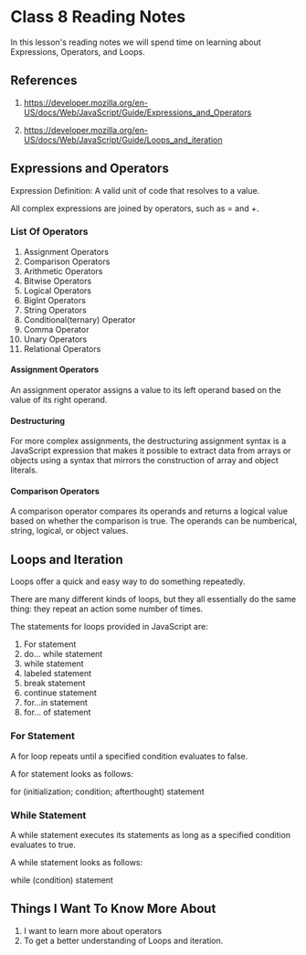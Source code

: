 # Class 8 Reading Notes

In this lesson's reading notes we will spend time on learning about Expressions, Operators, and Loops.

## References  

1. https://developer.mozilla.org/en-US/docs/Web/JavaScript/Guide/Expressions_and_Operators

2. https://developer.mozilla.org/en-US/docs/Web/JavaScript/Guide/Loops_and_iteration

## Expressions and Operators  

Expression Definition: A valid unit of code that resolves to a value.  

All complex expressions are joined by operators, such as = and +.

### List Of Operators  

1. Assignment Operators
2. Comparison Operators
3. Arithmetic Operators
4. Bitwise Operators
5. Logical Operators
6. BigInt Operators
7. String Operators
8. Conditional(ternary) Operator
9. Comma Operator
10. Unary Operators
11. Relational Operators


#### Assignment Operators

An assignment operator assigns a value to its left operand based on the value of its right operand.

#### Destructuring  

For more complex assignments, the destructuring assignment syntax is a JavaScript expression that makes it possible to extract data from arrays or objects using a syntax that mirrors the construction of array and object literals.

#### Comparison Operators  

A comparison operator compares its operands and returns a logical value based on whether the comparison is true. The operands can be numberical, string, logical, or object values.


## Loops and Iteration  

Loops offer a quick and easy way to do something repeatedly.  

There are many different kinds of loops, but they all essentially do the same thing: they repeat an action some number of times.

The statements for loops provided in JavaScript are:  

1. For statement  
2. do... while statement
3. while statement  
4. labeled statement  
5. break statement  
6. continue statement  
7. for...in statement  
8. for... of statement  

### For Statement  

A for loop repeats until a specified condition evaluates to false.  

A for statement looks as follows:  

for (initialization; condition; afterthought)
  statement


### While Statement  

A while statement executes its statements as long as a specified condition evaluates to true.  

A while statement looks as follows:  

while (condition)
  statement


## Things I Want To Know More About

1. I want to learn more about operators  
2. To get a better understanding of Loops and iteration.
